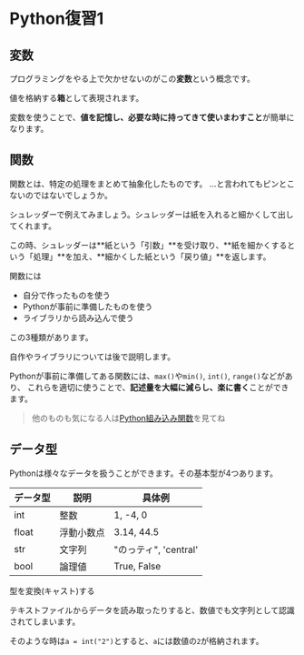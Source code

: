 # Python復習1

## 変数

プログラミングをやる上で欠かせないのがこの**変数**という概念です。

値を格納する**箱**として表現されます。

変数を使うことで、**値を記憶し、必要な時に持ってきて使いまわすこと**が簡単になります。

## 関数

関数とは、特定の処理をまとめて抽象化したものです。
…と言われてもピンとこないのではないでしょうか。

シュレッダーで例えてみましょう。シュレッダーは紙を入れると細かくして出してくれます。

この時、シュレッダーは**紙という「引数」**を受け取り、**紙を細かくするという「処理」**を加え、**細かくした紙という「戻り値」**を返します。

関数には

- 自分で作ったものを使う
- Pythonが事前に準備したものを使う
- ライブラリから読み込んで使う

この3種類があります。

自作やライブラリについては後で説明します。

Pythonが事前に準備してある関数には、`max()`や`min()`, `int()`, `range()`などがあり、
これらを適切に使うことで、**記述量を大幅に減らし、楽に書く**ことができます。

> 他のものも気になる人は[Python組み込み関数](https://docs.python.org/ja/3/library/functions.html)を見てね

## データ型

Pythonは様々なデータを扱うことができます。その基本型が4つあります。

|データ型|説明|具体例|
|---|---|---|
|int|整数|1, -4, 0|
|float|浮動小数点|3.14, 44.5|
|str|文字列|"のっティ", 'central'|
|bool|論理値|True, False|

型を変換(キャスト)する

テキストファイルからデータを読み取ったりすると、数値でも文字列として認識されてしまいます。

そのような時は`a = int("2")`とすると、`a`には数値の`2`が格納されます。
